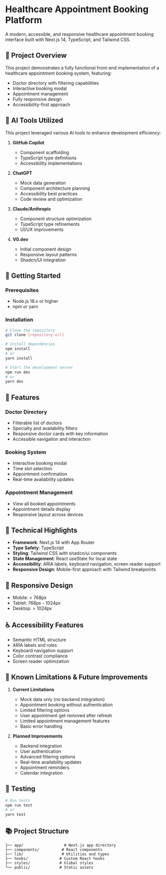 # Healthcare Appointment Booking Platform

A modern, accessible, and responsive healthcare appointment booking interface built with Next.js 14, TypeScript, and Tailwind CSS.

## 🎯 Project Overview

This project demonstrates a fully functional front-end implementation of a healthcare appointment booking system, featuring:

- Doctor directory with filtering capabilities
- Interactive booking modal
- Appointment management
- Fully responsive design
- Accessibility-first approach

## 🤖 AI Tools Utilized

This project leveraged various AI tools to enhance development efficiency:

1. **GitHub Copilot**

   - Component scaffolding
   - TypeScript type definitions
   - Accessibility implementations

2. **ChatGPT**

   - Mock data generation
   - Component architecture planning
   - Accessibility best practices
   - Code review and optimization

3. **Claude/Anthropic**

   - Component structure optimization
   - TypeScript type refinements
   - UI/UX improvements

4. **V0.dev**
   - Initial component design
   - Responsive layout patterns
   - Shadcn/UI integration

## 🚀 Getting Started

### Prerequisites

- Node.js 18.x or higher
- npm or yarn

### Installation

```bash
# Clone the repository
git clone [repository-url]

# Install dependencies
npm install
# or
yarn install

# Start the development server
npm run dev
# or
yarn dev
```

## 🎨 Features

### Doctor Directory

- Filterable list of doctors
- Specialty and availability filters
- Responsive doctor cards with key information
- Accessible navigation and interaction

### Booking System

- Interactive booking modal
- Time slot selection
- Appointment confirmation
- Real-time availability updates

### Appointment Management

- View all booked appointments
- Appointment details display
- Responsive layout across devices

## 🌟 Technical Highlights

- **Framework**: Next.js 14 with App Router
- **Type Safety**: TypeScript
- **Styling**: Tailwind CSS with shadcn/ui components
- **State Management**: React useState for local state
- **Accessibility**: ARIA labels, keyboard navigation, screen reader support
- **Responsive Design**: Mobile-first approach with Tailwind breakpoints

## 📱 Responsive Design

- Mobile: < 768px
- Tablet: 768px - 1024px
- Desktop: > 1024px

## ♿ Accessibility Features

- Semantic HTML structure
- ARIA labels and roles
- Keyboard navigation support
- Color contrast compliance
- Screen reader optimization

## 🔄 Known Limitations & Future Improvements

1. **Current Limitations**

   - Mock data only (no backend integration)
   - Appointment booking without authentication
   - Limited filtering options
   - User appointment get removed after refresh
   - Limited appointment management features
   - Basic error handling

2. **Planned Improvements**
   - Backend integration
   - User authentication
   - Advanced filtering options
   - Real-time availability updates
   - Appointment reminders
   - Calendar integration

## 🧪 Testing

```bash
# Run tests
npm run test
# or
yarn test
```

## 📚 Project Structure

```
├── app/                  # Next.js app directory
├── components/          # React components
├── lib/                 # Utilities and types
├── hooks/              # Custom React hooks
├── styles/             # Global styles
└── public/             # Static assets
```
